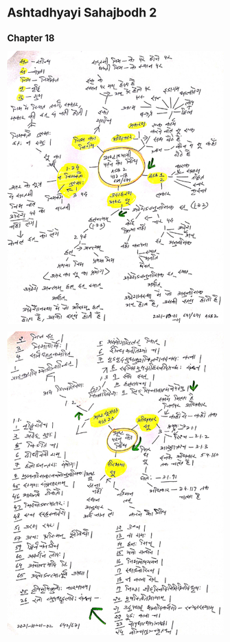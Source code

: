 # Ashtadhyayi Sahajbodh 2

## Chapter 18

![asb2-18-2021-10-01-1](asb2-18-2021-10-01-1.jpg)

![asb2-18-2021-10-01-2](asb2-18-2021-10-01-2.jpg)
